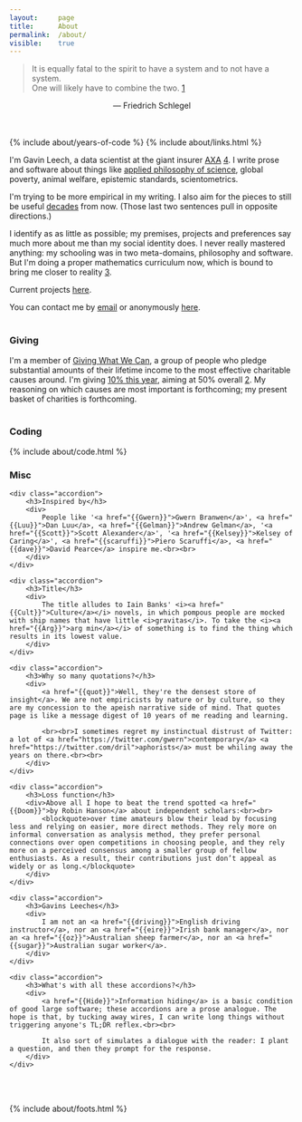 ```yaml
---
layout: 	page
title: 		About
permalink:	/about/
visible:	true
---
```



> It is equally fatal to the spirit to have a system and to not have a system. <br>One will likely have to combine the two. <a href="#fn:1" id="fnref:1">1</a>

<div align="center">— Friedrich Schlegel</div><br /><br />


{%	include about/years-of-code		%}
{%	include about/links.html	%}


I'm Gavin Leech, a data scientist at the giant insurer [AXA][Axa] <a href="#fn:4" id="fnref:4">4</a>. I write prose and software about things like <a href="{{stat}}">applied philosophy of science</a>, global poverty, animal welfare, epistemic standards, scientometrics. 

I'm trying to be more empirical in my writing. I also aim for the pieces to still be useful [decades][LongContentIsLong] from now. (Those last two sentences pull in opposite directions.)

I identify as as little as possible; my premises, projects and preferences say much more about me than my social identity does. I never really mastered anything: my schooling was in two meta-domains, philosophy and software. But I'm doing a proper mathematics curriculum now, which is bound to bring me closer to reality <a href="#fn:3" id="fnref:3">3</a>.

Current projects [here][Proj].

You can contact me by <a href="mailto:{{ site.email }}">email</a> or anonymously [here][Form].<br><br>




<div class="accordion">

<h3>Giving</h3>
	<div>I'm a member of <a href="{{GWWC}}">Giving What We Can</a>, a group of people who pledge substantial amounts of their lifetime income to the most effective charitable causes around. I'm giving <a href="{{MyGiving}}">10% this year</a>, aiming at 50% overall <a href="#fn:2" id="fnref:2">2</a>. My reasoning on which causes are most important is forthcoming; my present basket of charities is forthcoming.<br><br>
	</div>
</div>

<div class="accordion">
<h3>Coding</h3>
<div>
	{%		include about/code.html		%}
</div>
</div>

<div class="accordion">
<h3>Misc</h3>
<div>

	<div class="accordion">
		<h3>Inspired by</h3>
		<div>
			People like '<a href="{{Gwern}}">Gwern Branwen</a>', <a href="{{Luu}}">Dan Luu</a>, <a href="{{Gelman}}">Andrew Gelman</a>, '<a href="{{Scott}}">Scott Alexander</a>', '<a href="{{Kelsey}}">Kelsey of Caring</a>', <a href="{{scaruffi}}">Piero Scaruffi</a>, <a href="{{dave}}">David Pearce</a> inspire me.<br><br>
		</div>
	</div>
	
	<div class="accordion">
		<h3>Title</h3>
		<div>
			The title alludes to Iain Banks' <i><a href="{{Cult}}">Culture</a></i> novels, in which pompous people are mocked with ship names that have little <i>gravitas</i>. To take the <i><a href="{{Arg}}">arg min</a></i> of something is to find the thing which results in its lowest value. 			
		</div>
	</div>

	<div class="accordion">
		<h3>Why so many quotations?</h3>
		<div>
			<a href="{{quot}}">Well, they're the densest store of insight</a>. We are not empiricists by nature or by culture, so they are my concession to the apeish narrative side of mind. That quotes page is like a message digest of 10 years of me reading and learning. 

			<br><br>I sometimes regret my instinctual distrust of Twitter: a lot of <a href="https://twitter.com/gwern">contemporary</a> <a href="https://twitter.com/dril">aphorists</a> must be whiling away the years on there.<br><br>
		</div>
	</div>

	<div class="accordion">
		<h3>Loss function</h3>
		<div>Above all I hope to beat the trend spotted <a href="{{Doom}}">by Robin Hanson</a> about independent scholars:<br><br>
			<blockquote>over time amateurs blow their lead by focusing less and relying on easier, more direct methods. They rely more on informal conversation as analysis method, they prefer personal connections over open competitions in choosing people, and they rely more on a perceived consensus among a smaller group of fellow enthusiasts. As a result, their contributions just don’t appeal as widely or as long.</blockquote>
		</div>
	</div>

	<div class="accordion">
		<h3>Gavins Leeches</h3>
		<div>
			I am not an <a href="{{driving}}">English driving instructor</a>, nor an <a href="{{eire}}">Irish bank manager</a>, nor an <a href="{{oz}}">Australian sheep farmer</a>, nor an <a href="{{sugar}}">Australian sugar worker</a>. 
		</div>
	</div>

	<div class="accordion">
		<h3>What's with all these accordions?</h3>
		<div>
			<a href="{{Hide}}">Information hiding</a> is a basic condition of good large software; these accordions are a prose analogue. The hope is that, by tucking away wires, I can write long things without triggering anyone's TL;DR reflex.<br><br> 

			It also sort of simulates a dialogue with the reader: I plant a question, and then they prompt for the response.
		</div>
	</div>
</div>
</div>


<br><br>


[Axa]:					https://www.axa.com/en/about-us/emerging-risks
[Schlegel]:				http://www.zeno.org/Literatur/M/Schlegel,+Friedrich/Fragmentensammlungen/Fragmente
[Proj]:					http://gleech.org/projects
[Form]:					https://docs.google.com/forms/d/e/1FAIpQLSf64CLW-qs7ypI3U7ArHWuLn_s7VvoV7Spn7FvbM_B29NG9Dg/viewform?usp=sf_link

[gwern]:				https://twitter.com/gwern
[dsfaq]:				http://gleech.org/data-science
[Parasite]:				http://blogs.sciencemag.org/pipeline/archives/2016/01/22/attack-of-the-research-parasites
[Sciento]:				https://en.wikipedia.org/wiki/Scientometrics
[LongContentIsLong]:	http://www.gwern.net/About#long-content


{%	include about/foots.html	%}